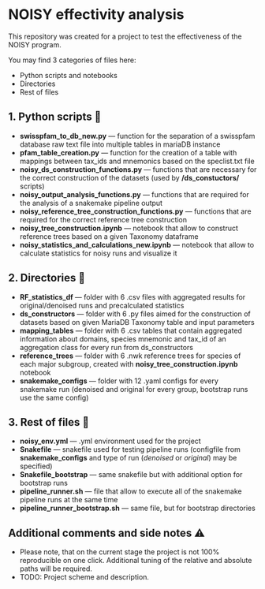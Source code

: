 # NOISY effectivity analysis 
This repository was created for a project to test the effectiveness of the NOISY program. 

You may find 3 categories of files here:
  * Python scripts and notebooks
  * Directories
  * Rest of files

## 1. Python scripts :snake:
  * __swisspfam_to_db_new.py__ — function for the separation of a swisspfam database raw text file into multiple tables in mariaDB instance
  * __pfam_table_creation.py__ — function for the creation of a table with mappings between tax_ids and mnemonics based on the speclist.txt file
  * __noisy_ds_construction_functions.py__ — functions that are necessary for the correct construction of the datasets (used by __/ds_constuctors/__ scripts)
  * __noisy_output_analysis_functions.py__ — functions that are required for the analysis of a snakemake pipeline output
  * __noisy_reference_tree_construction_functions.py__ — functions that are required for the correct reference tree construction
  * __noisy_tree_construction.ipynb__ — notebook that allow to construct reference trees based on a given Taxonomy dataframe
  * __noisy_statistics_and_calculations_new.ipynb__ — notebook that allow to calculate statistics for noisy runs and visualize it

## 2. Directories :file_folder:
  * __RF_statistics_df__ — folder with 6 .csv files with aggregated results for original/denoised runs and precalculated statistics
  * __ds_constructors__ — folder with 6 .py files aimed for the construction of datasets based on given MariaDB Taxonomy table and input parameters
  * __mapping_tables__ — folder with 6 .csv tables that contain aggregated information about domains, species mnemonic and tax_id of an aggregation class for every run from ds_constructors
  * __reference_trees__ — folder with 6 .nwk reference trees for species of each major subgroup, created with __noisy_tree_construction.ipynb__ notebook
  * __snakemake_configs__ — folder with 12 .yaml configs for every snakemake run (denoised and original for every group, bootstrap runs use the same config)

## 3. Rest of files :woozy_face:
  * __noisy_env.yml__ — .yml environment used for the project
  * __Snakefile__ — snakefile used for testing pipeline runs (configfile from __snakemake_configs__ and type of run (_denoised_ or _original_) may be specified)
  * __Snakefile_bootstrap__ — same snakefile but with additional option for bootstrap runs
  * __pipeline_runner.sh__ — file that allow to execute all of the snakemake pipeline runs at the same time
  * __pipeline_runner_bootstrap.sh__ — same file, but for bootstrap directories

## Additional comments and side notes :warning:
  * Please note, that on the current stage the project is not 100% reproducible on one click. Additional tuning of the relative and absolute paths will be required. 
  * TODO: Project scheme and description.
